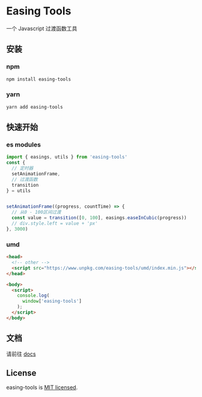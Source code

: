 # Easing Tools
一个 Javascript 过渡函数工具

## 安装
### npm
```bash
npm install easing-tools
```
### yarn
```bash
yarn add easing-tools
```

## 快速开始
### es modules
```typescript
import { easings, utils } from 'easing-tools'
const {
  // 定时器
  setAnimationFrame,
  // 过渡函数
  transition
} = utils


setAnimationFrame((progress, countTime) => {
  // 从0 - 100区间过渡
  const value = transition([0, 100], easings.easeInCubic(progress))
  // div.style.left = value + 'px'
}, 3000)
```

### umd
```html
<head>
  <!-- other -->
  <script src="https://www.unpkg.com/easing-tools/umd/index.min.js"></script>
</head>

<body>
  <script>
    console.log(
      window['easing-tools']
    );
  </script>
</body>
```

## 文档
请前往 [docs](/docs/README.md)

## License
easing-tools is [MIT licensed](./LICENSE).
